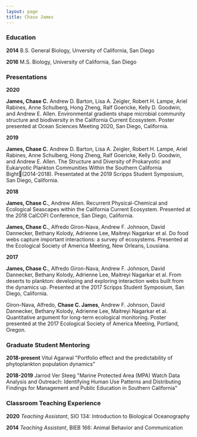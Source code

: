 ```yaml
---
layout: page
title: Chase James
---
```


### Education

**2014** B.S. General Biology, Unversity of California, San Diego

**2016** M.S. Biology, University of California, San Diego

### Presentations

**2020**

**James, Chase C.** Andrew D. Barton, Lisa A. Zeigler, Robert H. Lampe, Ariel Rabines, Anne Schulberg, Hong Zheng, Ralf Goericke, Kelly D. Goodwin, and Andrew E. Allen. Environmental gradients shape microbial community structure and biodiversity in the California Current Ecosystem. Poster presented at Ocean Sciences Meeting 2020, San Diego, California. 


**2019**

**James, Chase C.** Andrew D. Barton, Lisa A. Zeigler, Robert H. Lampe, Ariel Rabines, Anne Schulberg, Hong Zheng, Ralf Goericke, Kelly D. Goodwin, and Andrew E. Allen. The Structure and Diversity of Prokaryotic and Eukaryotic Plankton Communities Within the Southern California Bight(2014-2018). Presentated at the 2019 Scripps Student Symposium, San Diego, California. 


**2018**

**James, Chase C.**, Andrew Allen. Recurrent Physical-Chemical and Ecological Seascapes within the California Current Ecosystem. Presented at the 2018 CalCOFI Conference, San Diego, California.

**James, Chase C.**, Alfredo Giron-Nava, Andrew F. Johnson, David Dannecker, Bethany Kolody, Adrienne Lee, Maitreyi Nagarkar et al. Do food webs capture important interactions: a survey of ecosystems. Presented at the Ecological Society of America Meeting, New Orleans, Lousiana.

**2017**

**James, Chase C.**, Alfredo Giron-Nava, Andrew F. Johnson, David Dannecker, Bethany Kolody, Adrienne Lee, Maitreyi Nagarkar et al.
From deserts to plankton: developing and exploring interaction webs built from the dynamics up. Presented at the 2017 Scripps Student Symposium, San Diego, California.

Giron-Nava, Alfredo, **Chase C. James**, Andrew F. Johnson, David Dannecker, Bethany Kolody, Adrienne Lee, Maitreyi Nagarkar et al. Quantitative argument for long-term ecological monitoring. Poster presented at the 2017 Ecological Society of America Meeting, Portland, Oregon. 

### Graduate Student Mentoring

**2018-present** Vitul Agarwal "Portfolio effect and the predictability of phytoplankton population dynamics"

**2018-2019** Jarrod Ver Steeg "Marine Protected Area (MPA) Watch Data Analysis and Outreach: Identifying Human Use Patterns and Distributing Findings for Management and Public Education in Southern California"


### Classroom Teaching Experience

**2020** *Teaching Assistant*, SIO 134: Introduction to Biological Oceanography

**2014** *Teaching Assistant*, BIEB 166: Animal Behavior and Communication
